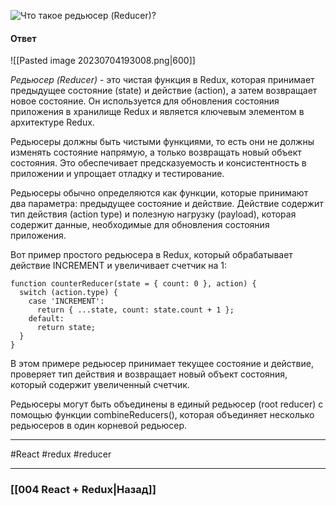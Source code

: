 ![Что такое редьюсер (Reducer)?](https://youtu.be/HBSAjY-xh3k?t=573)

#### Ответ

![[Pasted image 20230704193008.png|600]]

*Редьюсер (Reducer)* - это чистая функция в Redux, которая принимает предыдущее состояние (state) и действие (action), а затем возвращает новое состояние. Он используется для обновления состояния приложения в хранилище Redux и является ключевым элементом в архитектуре Redux.

Редьюсеры должны быть чистыми функциями, то есть они не должны изменять состояние напрямую, а только возвращать новый объект состояния. Это обеспечивает предсказуемость и консистентность в приложении и упрощает отладку и тестирование.

Редьюсеры обычно определяются как функции, которые принимают два параметра: предыдущее состояние и действие. Действие содержит тип действия (action type) и полезную нагрузку (payload), которая содержит данные, необходимые для обновления состояния приложения.

Вот пример простого редьюсера в Redux, который обрабатывает действие INCREMENT и увеличивает счетчик на 1:

```
function counterReducer(state = { count: 0 }, action) {
  switch (action.type) {
    case 'INCREMENT':
      return { ...state, count: state.count + 1 };
    default:
      return state;
  }
}
```

В этом примере редьюсер принимает текущее состояние и действие, проверяет тип действия и возвращает новый объект состояния, который содержит увеличенный счетчик.

Редьюсеры могут быть объединены в единый редьюсер (root reducer) с помощью функции combineReducers(), которая объединяет несколько редьюсеров в один корневой редьюсер.

____
#React #redux #reducer

____

### [[004 React + Redux|Назад]]